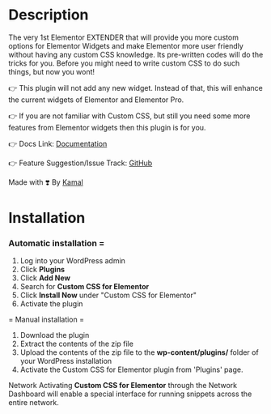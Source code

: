 # Description
The very 1st Elementor EXTENDER that will provide you more custom options for Elementor Widgets and make Elementor more user friendly without having any custom CSS knowledge. Its pre-written codes will do the tricks for you. Before you might need to write custom CSS to do such things, but now you wont! 

:point_right: This plugin will not add any new widget. Instead of that, this will enhance the current widgets of Elementor and Elementor Pro. 

:point_right: If you are not familiar with Custom CSS, but still you need some more features from Elementor widgets then this plugin is for you.

:point_right: Docs Link: [Documentation](https://github.com/ikamal7/Custom-CSS-for-Elementor/)

:point_right: Feature Suggestion/Issue Track: [GitHub](https://github.com/ikamal7/Custom-CSS-for-Elementor/issues)

Made with ❣️ By [Kamal](https://kamal.pw/)

# Installation

### Automatic installation =

1. Log into your WordPress admin
2. Click **Plugins**
3. Click **Add New**
4. Search for **Custom CSS for Elementor**
5. Click **Install Now** under \"Custom CSS for Elementor\"
6. Activate the plugin

= Manual installation =

1. Download the plugin
2. Extract the contents of the zip file
3. Upload the contents of the zip file to the **wp-content/plugins/** folder of your WordPress installation
4. Activate the Custom CSS for Elementor plugin from \'Plugins\' page.

Network Activating **Custom CSS for Elementor** through the Network Dashboard will enable a special interface for running snippets across the entire network.
